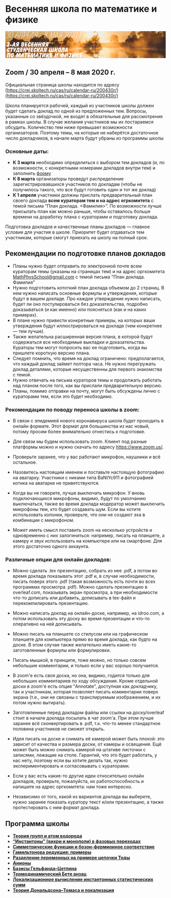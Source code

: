 # Весенняя школа по математике и физике

![Весенняя школа по математике и физике](./conf200430.jpg)

## Zoom / 30 апреля – 8 мая 2020 г.

Официальная страница школы находится по адресу [https://crei.skoltech.ru/cas/ru/calendar-ru/200430r/](https://crei.skoltech.ru/cas/ru/calendar-ru/200430r/)

Школа планируется рабочей, каждый из участников школы должен будет сделать доклад по одной из предложенных тем. Вопросы, указанные со звёздочкой, не входят в обязательные для рассмотрения в рамках школы. В случае желания участников мы их постараемся обсудить. Количество тем ниже превышает возможности организаторов. Поэтому темы, на которые не наберётся достаточное число докладчиков, в начале марта будут убраны из программы школы

### Основные даты:
-  **К 3 марта** необходимо определиться с выбором тем докладов (и, по возможности, с конкретными номерами докладов внутри тем) и заполнить [форму](https://docs.google.com/forms/d/e/1FAIpQLSeW2S15pqZi3r3237gk7neTAmrCwYKqy9bFb03FNtfdSmGBmw/viewform)
-  **К 8 марта** организаторы проведут распределение зарегистрировавшихся участников по докладам (чтобы не получилось такого, что все будут готовить один и тот же доклад)
- **К 1 апреля** участники должны прислать предварительный план своего доклада **всем кураторам тем и на адрес огркомитета** с темой письма “План доклада. <Фамилия>”. По возможности лучше присылать план как можно раньше, чтобы оставалось больше времени на доработку плана с кураторами и подготовку доклада.

Подготовка докладов и качественные планы докладов — главное условие для участия в школе. Приоритет будет отдаваться тем участникам, которые смогут приехать на школу на полный срок.


## Рекомендации по подготовке планов докладов

- Планы нужно будет отправить по электронной почте всем кураторам темы (указаны на страницах тем) и на адрес оргкомитета <MathPhysSchool@gmail.com> с темой письма "План доклада. Фамилия"
- Нужно подготовить кототкий план доклада объемом до 2 страниц. В нем нужно написать основные формулы и утверждения, которые будут в вашем докладе. Про каждое утверждение нужно написать, будет ли оно постулироваться без доказательства, подробно доказываться (и как именно) или поясняться (как и на каких примерах).
- В плане нужно привести конкретные примеры, на которых ваши утверждения будут иллюстрироваться на докладе (чем конкретнее — тем лучше).
- Также желательна расширенная версия плана, в которой будут содержаться все необходимые выкладки и доказательства. Кураторы тем могут попросить вас ее подготовить, когда вы пришлете короткую версию плана.
- Следует помнить, что время на доклад ограничено: предполагается, что каждый доклад займет полтора часа. Не нужно перегружать доклад деталями, которые несущественны для первого знакомства с темой.
- Нужно отвечать на письма кураторов темы и продолжать работать над планом после того, как вы прислали предварительную версию.
- Планы, помимо отправки на почту, могут быть обсуждены лично с кураторами тем, если это будет необходимо.


### Рекомендации по поводу переноса школы в zoom:

- В связи с эпидемией нового коронавируса школа будет проходить в онлайн формате. Этот формат для большинства из нас новый, потому просим более внимательно отнестись к подготовке.

- Для связи мы будем использовать zoom. Клиент под разные платформы можно и нужно скачать по адресу <https://www.zoom.us/>. 

- Проверьте заранее, что у вас работают микрофон, наушники и всё остальное.

- Назовитесь настоящим именем и поставьте настоящую фотографию на аватарку. Участники с никами типа BaNtYc911 и фотографией котика на аватарке не приветствуются.

- Когда вы не говорите, лучше выключать микрофон. У вновь подключающихся микрофоны, видимо, будут по умолчанию выключаться, также во время доклада модератор может выключить микрофоны тем, кто будет создавать шум. Если вы хотите использовать колонки, проверьте, что они не создают эха в комбинации с микрофоном.

- Может иметь смысл поставить zoom на несколько устройств и одновременно с них залогиниться: например, писать на планшете, а камеру и звук использовать на компьютере или на смартфоне. Для этого достаточно одного аккаунта.

### Различные опции для онлайн докладов:

- Можно сделать .tex презентацию, собрать из нее .pdf, а потом во время доклада показывать этот .pdf и, в случае необходимости, писать поверх этого .pdf (такая возможность есть почти во всех программах просмотра .pdf). Можно сделать презентацию в overleaf.com, показывать экран просмотра, а при необходимости что-то дописать или добавить, дописывать в tex-файл и перекомпилировать презентацию.

- Можно написать доклад на онлайн-доске, например, на idroo.com, а потом использовать эту доску во время презентации и что-то оперативно на ней дописывать.

- Можно писать на планшете со стилусом или на графическом планшете для компьютера прямо во время доклада, как будто на доске. В этом случае также желательно иметь какие-то заготовленные формулы или формулировки.

- Писать мышкой, в принципе, тоже можно, но только совсем небольшие комментарии, и только если у вас хорошо получается.

- В zoom'е есть своя доска, но она, видимо, годится только для небольших комментариев по ходу обсуждения. Кроме отдельной доски в zoom'е есть опция "Annotate", доступная как докладчику, так и участникам, которая позволяет писать комментарии поверх экрана (т.е., они не связаны с транслируемым изображением, и их потом нужно вытирать).

- Заготовленные перед докладом файлы или ссылки на доску/overleaf стоит в начале доклада посылать в чат zoom'а. При этом лучше заранее всё сконвертировать в .pdf, т.к. что-то менее стандартное половина участников не сможет открыть.

- Идея писать на доске и снимать её камерой может быть плохой: это зависит от качества и размера доски, от камеры и освещения. Ещё может быть можно снимать камерой на штативе листочки с записями, лежащие на столе. Гарантий, что это будет работать, у нас нету, поэтому если вы хотите делать так, нужно экспериментировать и согласовывать с кураторами.

- Если у вас есть какие-то другие идеи относительно онлайн докладов, проверьте, пожалуйста, их работоспособность и напишите на адрес оргкомитета: нам тоже интересно.

- Независимо от того, какой из вариантов доклада вы выберете, нужно заранее показать куратору текст и/или презентацию, а также протестировать с ним формат доклада.



## Программа школы
- [__Теория групп и атом водорода__](./hydrogen.md)
- [__“Инстантоны” (вихри и монополи) в фазовых переходах__](./BKT.md)
- [__Симметрические функции и бозон-фермионное соответствие__](./boson_fermion.md)
- [__Гамильтонова редукция: примеры__](./hamiltonian_reduction.md)
- [__Разделение переменных на примере цепочки Тоды__](./sep_var.md)
- [__Анионы__](./anyons.md)
- [__Базисы Гельфанда–Цетлина__](./Gelfand_Tsetlin.md)
- [__Термодинамический Бете анзац__](./tba.md)
- [__Локализационное вычисление инстантонных статистических сумм__](./localization.md)
- [__Теория Дональдсона–Томаса и локализация__](./DT.md)


